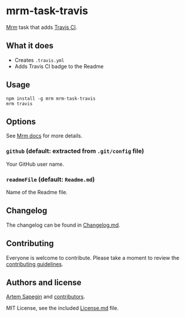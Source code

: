 # mrm-task-travis

[Mrm](https://github.com/sapegin/mrm) task that adds [Travis CI](https://travis-ci.org/).

## What it does

* Creates `.travis.yml`
* Adds Travis CI badge to the Readme

## Usage

```
npm install -g mrm mrm-task-travis
mrm travis
```

## Options

See [Mrm docs](https://github.com/sapegin/mrm#usage) for more details.

### `github` (default: extracted from `.git/config` file)

Your GitHub user name.

### `readmeFile` (default: `Readme.md`)

Name of the Readme file.

## Changelog

The changelog can be found in [Changelog.md](Changelog.md).

## Contributing

Everyone is welcome to contribute. Please take a moment to review the [contributing guidelines](../Contributing.md).

## Authors and license

[Artem Sapegin](http://sapegin.me) and [contributors](https://github.com/sapegin/mrm-task-travis/graphs/contributors).

MIT License, see the included [License.md](License.md) file.
